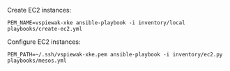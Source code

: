 Create EC2 instances:

    PEM_NAME=vspiewak-xke ansible-playbook -i inventory/local playbooks/create-ec2.yml


Configure EC2 instances:

    PEM_PATH=~/.ssh/vspiewak-xke.pem ansible-playbook -i inventory/ec2.py playbooks/mesos.yml
